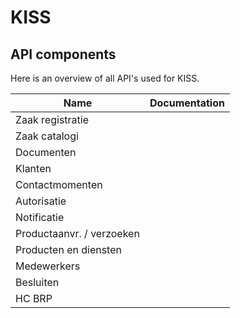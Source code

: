 # KISS
## API components
Here is an overview of all API's used for KISS.

| Name                               | Documentation |
|------------------------------------|---------------|
| Zaak registratie                   |               |
| Zaak catalogi                      |               |
| Documenten                         |               |
| Klanten                            |               |
| Contactmomenten                    |               |
| Autorisatie                        |               |
| Notificatie                        |               |
| Productaanvr. / verzoeken          |               |
| Producten en diensten              |               |
| Medewerkers                        |               |
| Besluiten                          |               |
| HC BRP                             |               |